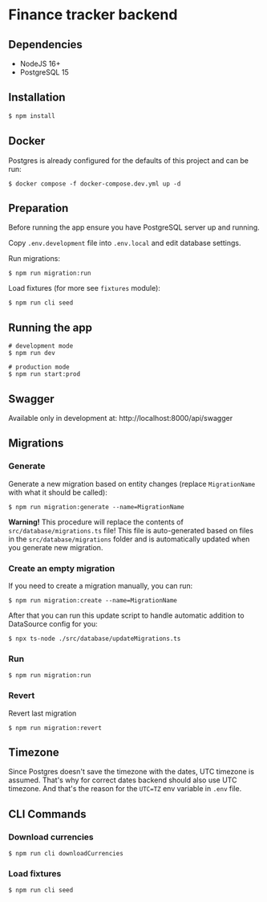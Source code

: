 # Finance tracker backend
## Dependencies

* NodeJS 16+
* PostgreSQL 15

## Installation

```bash
$ npm install
```

## Docker

Postgres is already configured for the defaults of this project and can be run:
```shell
$ docker compose -f docker-compose.dev.yml up -d
```

## Preparation

Before running the app ensure you have PostgreSQL server up and running.

Copy `.env.development` file into `.env.local` and edit database settings.

Run migrations:
```shell
$ npm run migration:run
```

Load fixtures (for more see `fixtures` module):
```shell
$ npm run cli seed
```

## Running the app

```shell
# development mode
$ npm run dev
```
```shell
# production mode
$ npm run start:prod
```

## Swagger

Available only in development at: http://localhost:8000/api/swagger

## Migrations

### Generate
Generate a new migration based on entity changes (replace `MigrationName` 
with what it should be called):

```shell
$ npm run migration:generate --name=MigrationName
```

**Warning!** This procedure will replace the contents of `src/database/migrations.ts` file!
This file is auto-generated based on files in the `src/database/migrations` folder and is automatically updated when you generate new migration.

### Create an empty migration
If you need to create a migration manually, you can run:

```shell
$ npm run migration:create --name=MigrationName
```

After that you can run this update script to handle automatic addition to DataSource config for you:

```shell
$ npx ts-node ./src/database/updateMigrations.ts
```

### Run
```shell
$ npm run migration:run
```

### Revert

Revert last migration
```shell
$ npm run migration:revert
```

## Timezone
Since Postgres doesn't save the timezone with the dates, UTC timezone is assumed.
That's why for correct dates backend should also use UTC timezone.
And that's the reason for the `UTC=TZ` env variable in `.env` file.

## CLI Commands

### Download currencies
```shell
$ npm run cli downloadCurrencies
```

### Load fixtures
```shell
$ npm run cli seed
```